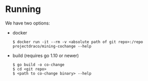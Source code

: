 Running
==
We have two options:
- docker
  ```
  $ docker run -it --rm -v <absolute path of git repo>:/repo projectdraco/mining-cochange --help
  ```
- build
  (requires go 1.10 or newer)
  ```
  $ go build -o co-change
  $ cd <git repo>
  $ <path to co-change binary> --help
  ```
